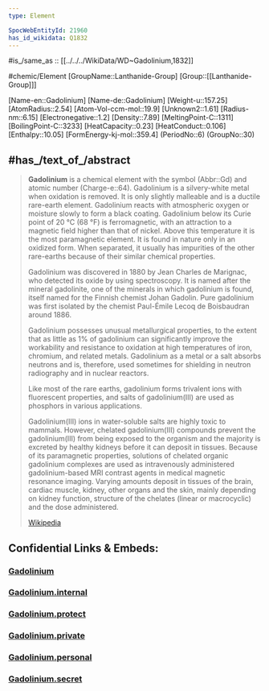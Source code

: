 ```yaml
---
type: Element

SpocWebEntityId: 21960 
has_id_wikidata: Q1832 
---
```


#is_/same_as :: [[../../../WikiData/WD~Gadolinium,1832]] 


#chemic/Element 
[GroupName::Lanthanide-Group]
[Group::[[Lanthanide-Group]]]


[Name-en::Gadolinium]
[Name-de::Gadolinium]
[Weight-u::157.25]
[AtomRadius::2.54]
[Atom-Vol-ccm-mol::19.9]
[Unknown2::1.61]
[Radius-nm::6.15]
[Electronegative::1.2]
[Density::7.89]
[MeltingPoint-C::1311]
[BoilingPoint-C::3233]
[HeatCapacity::0.23]
[HeatConduct::0.106]
[Enthalpy::10.05]
[FormEnergy-kj-mol::359.4]
(PeriodNo::6)
(GroupNo::30)



## #has_/text_of_/abstract 


> **Gadolinium** is a chemical element with the symbol (Abbr::Gd) and atomic number (Charge-e::64). Gadolinium is a silvery-white metal when oxidation is removed. It is only slightly malleable and is a ductile rare-earth element. Gadolinium reacts with atmospheric oxygen or moisture slowly to form a black coating. Gadolinium below its Curie point of 20 °C (68 °F) is ferromagnetic, with an attraction to a magnetic field higher than that of nickel. Above this temperature it is the most paramagnetic element. It is found in nature only in an oxidized form. When separated, it usually has impurities of the other rare-earths because of their similar chemical properties.
>
> Gadolinium was discovered in 1880 by Jean Charles de Marignac, who detected its oxide by using spectroscopy. It is named after the mineral gadolinite, one of the minerals in which gadolinium is found, itself named for the Finnish chemist Johan Gadolin. Pure gadolinium was first isolated by the chemist Paul-Émile Lecoq de Boisbaudran around 1886.
>
> Gadolinium possesses unusual metallurgical properties, to the extent that as little as 1% of gadolinium can significantly improve the workability and resistance to oxidation at high temperatures of iron, chromium, and related metals. Gadolinium as a metal or a salt absorbs neutrons and is, therefore, used sometimes for shielding in neutron radiography and in nuclear reactors.
>
> Like most of the rare earths, gadolinium forms trivalent ions with fluorescent properties, and salts of gadolinium(III) are used as phosphors in various applications.
>
> Gadolinium(III) ions in water-soluble salts are highly toxic to mammals. However, chelated gadolinium(III) compounds prevent the gadolinium(III) from being exposed to the organism and the majority is excreted by healthy kidneys before it can deposit in tissues. Because of its paramagnetic properties, solutions of chelated organic gadolinium complexes are used as intravenously administered gadolinium-based MRI contrast agents in medical magnetic resonance imaging. Varying amounts deposit in tissues of the brain, cardiac muscle, kidney, other organs and the skin, mainly depending on kidney function, structure of the chelates (linear or macrocyclic) and the dose administered.
>
> [Wikipedia](https://en.wikipedia.org/wiki/Gadolinium)




## Confidential Links & Embeds: 

### [Gadolinium](/_public/chemic/chemic~Elements/Lanthanide-Group/Gadolinium.md) 

### [Gadolinium.internal](/_internal/chemic/chemic~Elements/Lanthanide-Group/Gadolinium.internal.md) 

### [Gadolinium.protect](/_protect/chemic/chemic~Elements/Lanthanide-Group/Gadolinium.protect.md) 

### [Gadolinium.private](/_private/chemic/chemic~Elements/Lanthanide-Group/Gadolinium.private.md) 

### [Gadolinium.personal](/_personal/chemic/chemic~Elements/Lanthanide-Group/Gadolinium.personal.md) 

### [Gadolinium.secret](/_secret/chemic/chemic~Elements/Lanthanide-Group/Gadolinium.secret.md) 

